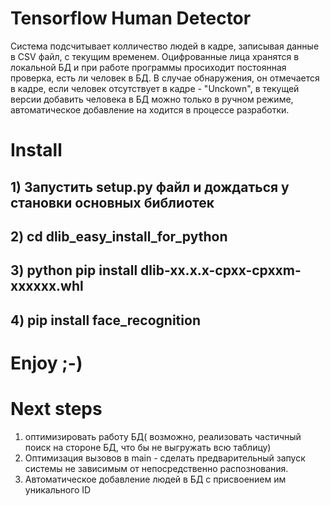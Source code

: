 # Tensorflow Human Detector
Система подсчитывает колличество людей в кадре, записывая данные в CSV файл, с текущим временем. Оцифрованные лица хранятся в локальной БД и при работе программы просиходит постоянная проверка, есть ли человек в БД. В случае обнаружения, он отмечается в кадре, если человек отсутствует в кадре - "Unckown", в текущей версии добавить человека в БД можно только в ручном режиме, автоматическое добавление на ходится в процессе разработки. 
# Install
## 1) Запустить setup.py файл и дождаться у становки основных библиотек
## 2) cd dlib_easy_install_for_python
## 3) python pip install dlib-xx.x.x-cpxx-cpxxm-xxxxxx.whl
## 4) pip install face_recognition
# Enjoy ;-)
# Next steps
1) оптимизировать работу БД( возможно, реализовать частичный поиск на стороне БД, что бы не выгружать всю таблицу) 
2) Оптимизация вызовов в main - сделать предварительный запуск системы не зависимым от непосредственно распознования.
3) Автоматическое  добавление людей в БД с присвоением им уникального ID
